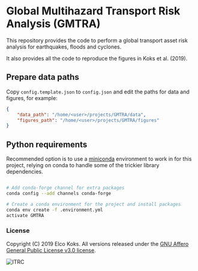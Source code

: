 # Global Multihazard Transport Risk Analysis (GMTRA)

This repository provides the code to perform a global transport asset risk analysis for earthquakes, floods and cyclones. 

It also provides all the code to reproduce the figures in Koks et al. (2019). 

## Prepare data paths

Copy `config.template.json` to `config.json` and edit the paths for data and
figures, for example:

```json
{
    "data_path": "/home/<user>/projects/GMTRA/data",
    "figures_path": "/home/<user>/projects/GMTRA/figures"
}
```

## Python requirements

Recommended option is to use a [miniconda](https://conda.io/miniconda.html)
environment to work in for this project, relying on conda to handle some of the
trickier library dependencies.

```bash

# Add conda-forge channel for extra packages
conda config --add channels conda-forge

# Create a conda environment for the project and install packages
conda env create -f .environment.yml
activate GMTRA

```


### License
Copyright (C) 2019 Elco Koks. All versions released under the [GNU Affero General Public License v3.0 license](LICENSE).

![ITRC](https://www.itrc.org.uk/wp-content/themes/itrc-mistral/images/ITRC-mistral.png)
